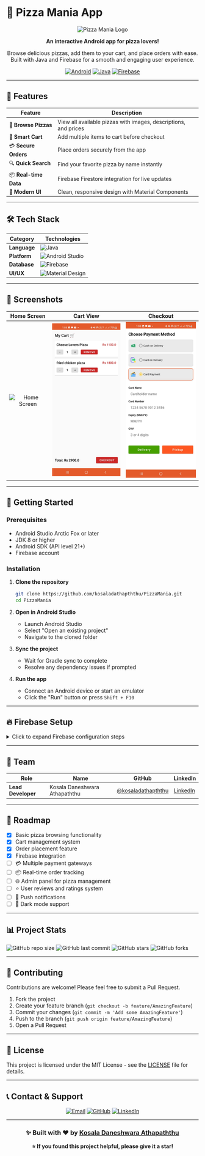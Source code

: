 # 🍕 Pizza Mania App

<div align="center">

![Pizza Mania Logo](https://img.shields.io/badge/Pizza-Mania-FF6B35?style=for-the-badge&logo=android&logoColor=white)

**An interactive Android app for pizza lovers!** 

Browse delicious pizzas, add them to your cart, and place orders with ease. Built with Java and Firebase for a smooth and engaging user experience.

[![Android](https://img.shields.io/badge/Android-3DDC84?style=for-the-badge&logo=android&logoColor=white)](https://developer.android.com/)
[![Java](https://img.shields.io/badge/Java-ED8B00?style=for-the-badge&logo=java&logoColor=white)](https://www.java.com/)
[![Firebase](https://img.shields.io/badge/Firebase-FFCA28?style=for-the-badge&logo=firebase&logoColor=black)](https://firebase.google.com/)

</div>

---

## 📌 Features

| Feature | Description |
|---------|-------------|
| 🍕 **Browse Pizzas** | View all available pizzas with images, descriptions, and prices |
| 🛒 **Smart Cart** | Add multiple items to cart before checkout |
| 💳 **Secure Orders** | Place orders securely from the app |
| 🔍 **Quick Search** | Find your favorite pizza by name instantly |
| 📦 **Real-time Data** | Firebase Firestore integration for live updates |
| 📱 **Modern UI** | Clean, responsive design with Material Components |

---

## 🛠 Tech Stack

<div align="center">

| Category | Technologies |
|----------|-------------|
| **Language** | ![Java](https://img.shields.io/badge/Java-ED8B00?style=flat-square&logo=java&logoColor=white) |
| **Platform** | ![Android Studio](https://img.shields.io/badge/Android_Studio-3DDC84?style=flat-square&logo=android-studio&logoColor=white) |
| **Database** | ![Firebase](https://img.shields.io/badge/Firebase_Firestore-FFCA28?style=flat-square&logo=firebase&logoColor=black) |
| **UI/UX** | ![Material Design](https://img.shields.io/badge/Material_Design-757575?style=flat-square&logo=material-design&logoColor=white) |

</div>

---

## 🎨 Screenshots

<div align="center">

| Home Screen | Cart View | Checkout |
|:-----------:|:---------:|:--------:|
| <img src="WhatsApp Image 2025-09-16 at 13.09.50_4b730c61.jpg" width="200" alt="Home Screen"/> | <img src="screenshots/WhatsApp Image 2025-09-16 at 13.09.52_335d8022.jpg" width="200" alt="Cart View"/> | <img src="screenshots/WhatsApp Image 2025-09-16 at 13.09.51_82a9fe64.jpg" width="200" alt="Checkout"/> |



</div>

---

## 🚀 Getting Started

### Prerequisites
- Android Studio Arctic Fox or later
- JDK 8 or higher
- Android SDK (API level 21+)
- Firebase account

### Installation

1. **Clone the repository**
   ```bash
   git clone https://github.com/kosaladathapththu/PizzaMania.git
   cd PizzaMania
   ```

2. **Open in Android Studio**
   - Launch Android Studio
   - Select "Open an existing project"
   - Navigate to the cloned folder

3. **Sync the project**
   - Wait for Gradle sync to complete
   - Resolve any dependency issues if prompted

4. **Run the app**
   - Connect an Android device or start an emulator
   - Click the "Run" button or press `Shift + F10`

---

## 🔥 Firebase Setup

<details>
<summary>Click to expand Firebase configuration steps</summary>

### Step 1: Create Firebase Project
1. Go to [Firebase Console](https://console.firebase.google.com/)
2. Click "Create a project"
3. Follow the setup wizard

### Step 2: Add Android App
1. Click "Add app" and select Android
2. Enter your package name: `com.yourpackage.pizzamania`
3. Download `google-services.json`

### Step 3: Configure Project
1. Place `google-services.json` in the `app/` directory
2. Enable Firestore Database
3. Set up Authentication (if required)

### Step 4: Database Structure
```json
{
  "pizzas": {
    "pizza_id": {
      "name": "Margherita",
      "price": 12.99,
      "description": "Fresh tomatoes, mozzarella, basil",
      "image_url": "https://..."
    }
  }
}
```

</details>

---

## 👥 Team

<div align="center">

| Role | Name | GitHub | LinkedIn |
|------|------|--------|----------|
| **Lead Developer** | Kosala Daneshwara Athapaththu | [@kosaladathapththu](https://github.com/kosaladathapththu) | [LinkedIn](https://www.linkedin.com/in/kosala-d-athapaththu-a453b9248/) |

</div>

---

## 🎯 Roadmap

- [x] Basic pizza browsing functionality
- [x] Cart management system
- [x] Order placement feature
- [x] Firebase integration
- [ ] 💳 Multiple payment gateways
- [ ] 📦 Real-time order tracking
- [ ] 🌐 Admin panel for pizza management
- [ ] ⭐ User reviews and ratings system
- [ ] 🔔 Push notifications
- [ ] 🎨 Dark mode support

---

## 📊 Project Stats

![GitHub repo size](https://img.shields.io/github/repo-size/kosaladathapththu/PizzaMania?style=flat-square)
![GitHub last commit](https://img.shields.io/github/last-commit/kosaladathapththu/PizzaMania?style=flat-square)
![GitHub stars](https://img.shields.io/github/stars/kosaladathapththu/PizzaMania?style=flat-square)
![GitHub forks](https://img.shields.io/github/forks/kosaladathapththu/PizzaMania?style=flat-square)

---

## 🤝 Contributing

Contributions are welcome! Please feel free to submit a Pull Request.

1. Fork the project
2. Create your feature branch (`git checkout -b feature/AmazingFeature`)
3. Commit your changes (`git commit -m 'Add some AmazingFeature'`)
4. Push to the branch (`git push origin feature/AmazingFeature`)
5. Open a Pull Request

---

## 📄 License

This project is licensed under the MIT License - see the [LICENSE](LICENSE) file for details.

---

## 📞 Contact & Support

<div align="center">

[![Email](https://img.shields.io/badge/Email-kosalaathapaththu1234@gmail.com-D14836?style=for-the-badge&logo=gmail&logoColor=white)](mailto:kosalaathapaththu1234@gmail.com)
[![GitHub](https://img.shields.io/badge/GitHub-kosaladathapththu-181717?style=for-the-badge&logo=github&logoColor=white)](https://github.com/kosaladathapththu)
[![LinkedIn](https://img.shields.io/badge/LinkedIn-Kosala%20Athapaththu-0077B5?style=for-the-badge&logo=linkedin&logoColor=white)](https://www.linkedin.com/in/kosala-d-athapaththu-a453b9248/)

</div>

---

<div align="center">

### ✨ Built with ❤️ by [Kosala Daneshwara Athapaththu](https://github.com/kosaladathapththu)

**⭐ If you found this project helpful, please give it a star!**

</div>

